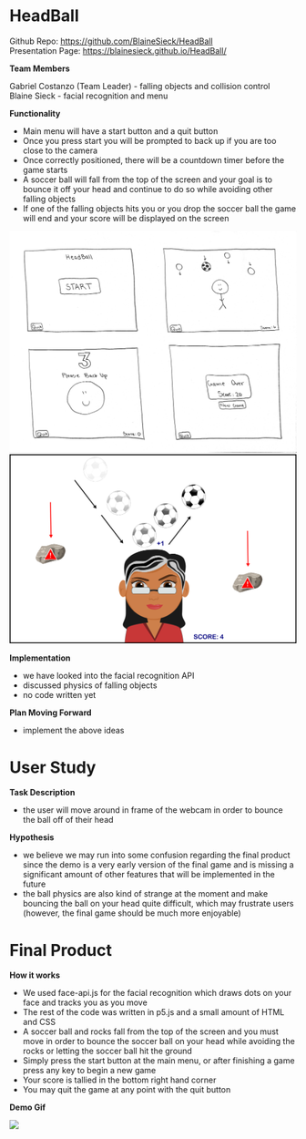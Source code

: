 # HeadBall

Github Repo: https://github.com/BlaineSieck/HeadBall  
Presentation Page: https://blainesieck.github.io/HeadBall/

**Team Members**

Gabriel Costanzo (Team Leader) - falling objects and collision control    
Blaine Sieck - facial recognition and menu

**Functionality**

- Main menu will have a start button and a quit button
- Once you press start you will be prompted to back up if you are too close to the camera
- Once correctly positioned, there will be a countdown timer before the game starts
- A soccer ball will fall from the top of the screen and your goal is to bounce it off your head and continue to do so while avoiding other falling objects
- If one of the falling objects hits you or you drop the soccer ball the game will end and your score will be displayed on the screen

![](sketch.png)
![](soccer_game_sketch.png)

**Implementation**
- we have looked into the facial recognition API
- discussed physics of falling objects
- no code written yet

**Plan Moving Forward**
- implement the above ideas

# User Study

**Task Description**  
- the user will move around in frame of the webcam in order to bounce the ball off of their head

**Hypothesis**  
- we believe we may run into some confusion regarding the final product since the demo is a very early version of the final game and is missing a significant amount of other features that will be implemented in the future
- the ball physics are also kind of strange at the moment and make bouncing the ball on your head quite difficult, which may frustrate users (however, the final game should be much more enjoyable)

# Final Product  

**How it works**  

- We used face-api.js for the facial recognition which draws dots on your face and tracks you as you move
- The rest of the code was written in p5.js and a small amount of HTML and CSS
- A soccer ball and rocks fall from the top of the screen and you must move in order to bounce the soccer ball on your head while avoiding the rocks or letting the soccer ball hit the ground
- Simply press the start button at the main menu, or after finishing a game press any key to begin a new game
- Your score is tallied in the bottom right hand corner
- You may quit the game at any point with the quit button

**Demo Gif**  
  
![](p2Final.group12.gif)



